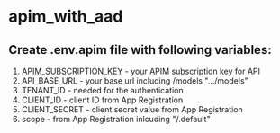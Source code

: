# apim_with_aad

## Create .env.apim file with following variables:
1. APIM_SUBSCRIPTION_KEY - your APIM subscription key for API
2. API_BASE_URL - your base url including /models ".../models"
3. TENANT_ID - needed for the authentication
4. CLIENT_ID - client ID from App Registration
5. CLIENT_SECRET - client secret value from App Registration
6. scope - from App Registration  inlcuding "/.default"